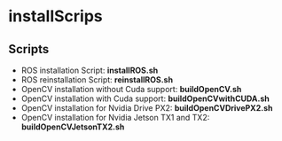# installScrips
## Scripts
* ROS installation Script: <b>installROS.sh</b>
* ROS reinstallation Script: <b>reinstallROS.sh</b>
* OpenCV installation without Cuda support: <b>buildOpenCV.sh</b>
* OpenCV installation with Cuda support: <b>buildOpenCVwithCUDA.sh</b>
* OpenCV installation for Nvidia Drive PX2: <b>buildOpenCVDrivePX2.sh</b>
* OpenCV installation for Nvidia Jetson TX1 and TX2: <b>buildOpenCVJetsonTX2.sh</b>
